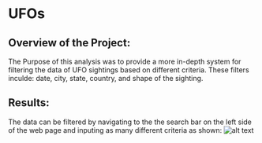 # UFOs

## Overview of the Project:
The Purpose of this analysis was to provide a more in-depth system for filtering the data of UFO sightings based on different criteria. These filters inculde: date, city, state, country, and shape of the sighting.

## Results:
The data can be filtered by navigating to the the search bar on the left side of the web page and inputing as many different criteria as shown:
![alt text](https://github.com/razraz77/UFOs/blob/screen.png?raw=true)
